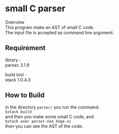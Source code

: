 small C parser
===

Overview  
This program make an AST of small C code.  
The input file is accepted as command line argument.  

## Requirement
library :  
parsec 3.1.9  

build tool :  
stack 1.0.4.3  

## How to Build
in the directory `parser/` you run the command:  
`$stack build`  
and then you make some small C code, and  
`$stack exec parser-exe hoge.sc`  
then you can see the AST of the code.

